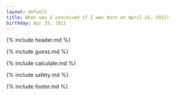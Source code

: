 ```yaml
---
layout: default
title: When was I conceived if I was born on April 25, 1911?
birthday: Apr 25, 1911
---
```


{% include header.md %}

{% include guess.md %}

{% include calculate.md %}

{% include safety.md %}

{% include footer.md %}



